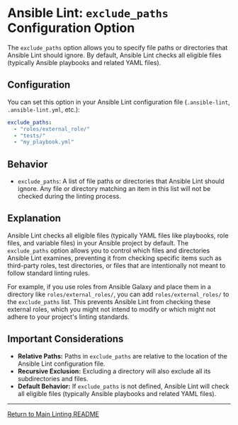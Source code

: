 # Ansible Lint: `exclude_paths` Configuration Option

The `exclude_paths` option allows you to specify file paths or directories that Ansible Lint should ignore. By default, Ansible Lint checks all eligible files (typically Ansible playbooks and related YAML files).

## Configuration

You can set this option in your Ansible Lint configuration file (`.ansible-lint`, `.ansible-lint.yml`, etc.):

```yaml
exclude_paths:
  - "roles/external_role/"
  - "tests/"
  - "my_playbook.yml"
```

## Behavior

* `exclude_paths`: A list of file paths or directories that Ansible Lint should ignore. Any file or directory matching an item in this list will not be checked during the linting process.

## Explanation

Ansible Lint checks all eligible files (typically YAML files like playbooks, role files, and variable files) in your Ansible project by default. The `exclude_paths` option allows you to control which files and directories Ansible Lint examines, preventing it from checking specific items such as third-party roles, test directories, or files that are intentionally not meant to follow standard linting rules.

For example, if you use roles from Ansible Galaxy and place them in a directory like `roles/external_roles/`, you can add `roles/external_roles/` to the `exclude_paths` list. This prevents Ansible Lint from checking these external roles, which you might not intend to modify or which might not adhere to your project's linting standards.

## Important Considerations

* **Relative Paths:** Paths in `exclude_paths` are relative to the location of the Ansible Lint configuration file.
* **Recursive Exclusion:** Excluding a directory will also exclude all its subdirectories and files.
* **Default Behavior:** If `exclude_paths` is not defined, Ansible Lint will check all eligible files (typically Ansible playbooks and related YAML files).

---

[Return to Main Linting README](../../README.md)
